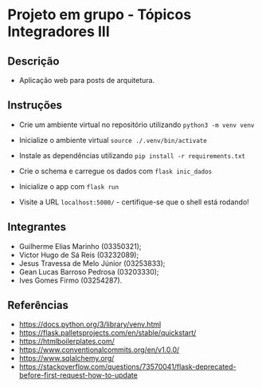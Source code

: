 # Projeto em grupo - Tópicos Integradores III

## Descrição

* Aplicação web para posts de arquitetura. 

## Instruções

* Crie um ambiente virtual no repositório utilizando `python3 -m venv venv`

* Inicialize o ambiente virtual `source ./.venv/bin/activate`

* Instale as dependências utilizando `pip install -r requirements.txt`

* Crie o schema e carregue os dados com `flask inic_dados`

* Inicialize o app com `flask run`

* Visite a URL `localhost:5000/` - certifique-se que o shell está rodando!

## Integrantes

* Guilherme Elias Marinho (03350321);
* Victor Hugo de Sá Reis (03232089);
* Jesus Travessa de Melo Júnior (03253833);
* Gean Lucas Barroso Pedrosa (03203330);
* Ives Gomes Firmo (03254287).

## Referências

* https://docs.python.org/3/library/venv.html
* https://flask.palletsprojects.com/en/stable/quickstart/
* https://htmlboilerplates.com/
* https://www.conventionalcommits.org/en/v1.0.0/
* https://www.sqlalchemy.org/
* https://stackoverflow.com/questions/73570041/flask-deprecated-before-first-request-how-to-update

